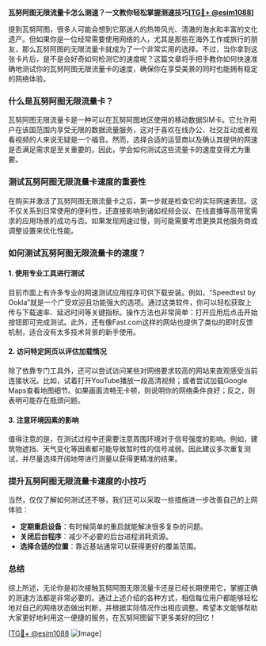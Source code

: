 **瓦努阿图无限流量卡怎么测速？一文教你轻松掌握测速技巧[[TG💪+ @esim1088](https://t.me/s/esim1088)]**

提到瓦努阿图，很多人可能会想到它那迷人的热带风光、清澈的海水和丰富的文化遗产。但如果你是一位经常需要使用网络的人，尤其是那些在海外工作或旅行的朋友，那么瓦努阿图的无限流量卡就成为了一个非常实用的选择。不过，当你拿到这张卡片后，是不是会好奇如何检测它的速度呢？这篇文章将手把手教你如何快速准确地测试你的瓦努阿图无限流量卡的速度，确保你在享受美景的同时也能拥有稳定的网络体验。

### 什么是瓦努阿图无限流量卡？

瓦努阿图无限流量卡是一种可以在瓦努阿图地区使用的移动数据SIM卡。它允许用户在该国范围内享受无限的数据流量服务，这对于喜欢在线办公、社交互动或者观看视频的人来说无疑是一个福音。然而，选择合适的运营商以及确认其提供的网速是否满足需求是至关重要的。因此，学会如何测试这些流量卡的速度变得尤为重要。

### 测试瓦努阿图无限流量卡速度的重要性

在购买并激活了瓦努阿图无限流量卡之后，第一步就是检查它的实际网速表现。这不仅关系到日常使用的便利性，还直接影响到诸如视频会议、在线直播等高带宽需求的应用场景的成功与否。如果发现网速过慢，则可能需要考虑更换其他服务商或调整设置来优化性能。

### 如何测试瓦努阿图无限流量卡的速度？

#### 1. 使用专业工具进行测试

目前市面上有许多专业的网速测试应用程序可供下载安装。例如，“Speedtest by Ookla”就是一个广受欢迎且功能强大的选项。通过这类软件，你可以轻松获取上传与下载速率、延迟时间等关键指标。操作方法也非常简单：打开应用后点击开始按钮即可完成测试。此外，还有像Fast.com这样的网站也提供了类似的即时反馈机制，适合没有太多技术背景的新手使用。

#### 2. 访问特定网页以评估加载情况

除了依靠专门工具外，还可以尝试访问某些对网络要求较高的网站来直观感受当前连接状况。比如，试着打开YouTube播放一段高清视频；或者尝试加载Google Maps查看地图细节。如果画面流畅无卡顿，则说明你的网络条件良好；反之，则表明可能存在瓶颈问题。

#### 3. 注意环境因素的影响

值得注意的是，在测试过程中还需要注意周围环境对于信号强度的影响。例如，建筑物遮挡、天气变化等因素都可能导致暂时性的信号减弱。因此建议多次重复测试，并尽量选择开阔地带进行测量以获得更精准的结果。

### 提升瓦努阿图无限流量卡速度的小技巧

当然，仅仅了解如何测试还不够，我们还可以采取一些措施进一步改善自己的上网体验：

- **定期重启设备**：有时候简单的重启就能解决很多复杂的问题。
- **关闭后台程序**：减少不必要的后台进程消耗资源。
- **选择合适的位置**：靠近基站通常可以获得更好的覆盖范围。

### 总结

综上所述，无论你是初次接触瓦努阿图无限流量卡还是已经长期使用它，掌握正确的测速方法都是非常必要的。通过上述介绍的各种方式，相信每位用户都能够轻松地对自己的网络状态做出判断，并根据实际情况作出相应调整。希望本文能够帮助大家更好地利用这一便捷的服务，在瓦努阿图留下更多美好的回忆！

[[TG💪+ @esim1088](https://t.me/s/esim1088) ![Image](https://i.postimg.cc/4NQfJmqS/Snipaste-2025-05-13-00-14-12.png)]